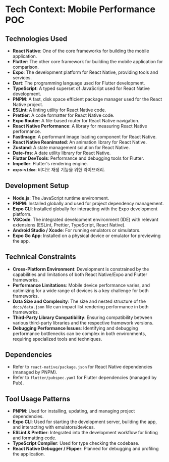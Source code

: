 # Tech Context: Mobile Performance POC

## Technologies Used

- **React Native**: One of the core frameworks for building the mobile application.
- **Flutter**: The other core framework for building the mobile application for comparison.
- **Expo**: The development platform for React Native, providing tools and services.
- **Dart**: The programming language used for Flutter development.
- **TypeScript**: A typed superset of JavaScript used for React Native development.
- **PNPM**: A fast, disk space efficient package manager used for the React Native project.
- **ESLint**: A linting utility for React Native code.
- **Prettier**: A code formatter for React Native code.
- **Expo Router**: A file-based router for React Native navigation.
- **React Native Performance**: A library for measuring React Native performance.
- **FastImage**: A performant image loading component for React Native.
- **React Native Reanimated**: An animation library for React Native.
- **Zustand**: A state management solution for React Native.
- **Date-fns**: A date utility library for React Native.
- **Flutter DevTools**: Performance and debugging tools for Flutter.
- **Impeller**: Flutter's rendering engine.
- **`expo-video`**: 비디오 재생 기능을 위한 라이브러리.

## Development Setup

- **Node.js**: The JavaScript runtime environment.
- **PNPM**: Installed globally and used for project dependency management.
- **Expo CLI**: Installed globally for interacting with the Expo development platform.
- **VSCode**: The integrated development environment (IDE) with relevant extensions (ESLint, Prettier, TypeScript, React Native).
- **Android Studio / Xcode**: For running emulators or simulators.
- **Expo Go App**: Installed on a physical device or emulator for previewing the app.

## Technical Constraints

- **Cross-Platform Environment**: Development is constrained by the capabilities and limitations of both React Native/Expo and Flutter frameworks.
- **Performance Limitations**: Mobile device performance varies, and optimizing for a wide range of devices is a key challenge for both frameworks.
- **Data Size and Complexity**: The size and nested structure of the `docs/data.json` file can impact list rendering performance in both frameworks.
- **Third-Party Library Compatibility**: Ensuring compatibility between various third-party libraries and the respective framework versions.
- **Debugging Performance Issues**: Identifying and debugging performance bottlenecks can be complex in both environments, requiring specialized tools and techniques.

## Dependencies

- Refer to `react-native/package.json` for React Native dependencies (managed by PNPM).
- Refer to `flutter/pubspec.yaml` for Flutter dependencies (managed by Pub).

## Tool Usage Patterns

- **PNPM**: Used for installing, updating, and managing project dependencies.
- **Expo CLI**: Used for starting the development server, building the app, and interacting with emulators/devices.
- **ESLint & Prettier**: Integrated into the development workflow for linting and formatting code.
- **TypeScript Compiler**: Used for type checking the codebase.
- **React Native Debugger / Flipper**: Planned for debugging and profiling the application.
